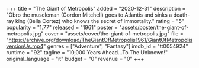 +++
title = "The Giant of Metropolis"
added = "2020-12-31"
description = "Obro the muscleman (Gordon Mitchell) goes to Atlantis and sinks a death-ray king (Bella Cortez) who knows the secret of immortality."
rating = "5"
popularity = "1.77"
released = "1961"
poster = "assets/poster/the-giant-of-metropolis.jpg"
cover = "assets/cover/the-giant-of-metropolis.jpg"
file = "https://archive.org/download/TheGiantOfMetropolis1961/GiantOfMetropolisversionUs.mp4"
genres = ["Adventure", "Fantasy"]
imdb_id = "tt0054924"
runtime = "92"
tagline = "10,000 Years Ahead...To The Unknown!"
original_language = "it"
budget = "0"
revenue = "0"
+++
